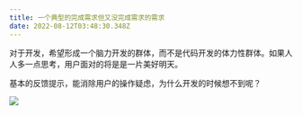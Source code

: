 ```yaml
---
title: 一个典型的完成需求但又没完成需求的需求
date: 2022-08-12T03:48:30.348Z
---
```

对于开发，希望形成一个脑力开发的群体，而不是代码开发的体力性群体。如果人人多一点思考，用户面对的将是是一片美好明天。

基本的反馈提示，能消除用户的操作疑虑，为什么开发的时候想不到呢？





![](images/snipaste_2022-08-12_11-52-25.jpg)